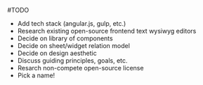 #TODO

- Add tech stack (angular.js, gulp, etc.)
- Research existing open-source frontend text wysiwyg editors
- Decide on library of components
- Decide on sheet/widget relation model
- Decide on design aesthetic
- Discuss guiding principles, goals, etc.
- Resarch non-compete open-source license
- Pick a name!
